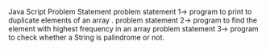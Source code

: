 Java Script Problem Statement
problem statement 1-> program to print to duplicate elements of an array .
problem statement 2-> program to find the element with highest frequency in an array
problem statement 3-> program to check whether a String is palindrome or not.
